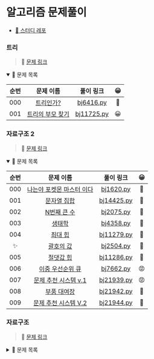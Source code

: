 # 알고리즘 문제풀이

- [🔗 스터디 레포](https://github.com/StudyPS)

### 트리

> 🔗 [문제 링크](https://github.com/tony9402/baekjoon/tree/main/algorithms/tree)  

<details open>

<summary>🔎 문제 목록</summary>

|순번|문제 이름|풀이 링크|😀|
|:--:|:--:|:--:|:--:|
|000|<a href="https://www.acmicpc.net/problem/6416" target="_blank">트리인가?</a>|<a href="https://github.com/StudyPS/pjt/blob/main/tree/bj6416.py" target="_blank">bj6416.py</a>|😤|
|001|<a href="https://www.acmicpc.net/problem/11725" target="_blank">트리의 부모 찾기</a>|<a href="https://github.com/StudyPS/pjt/blob/main/tree/bj11725.py" target="_blank">bj11725.py</a>|😀|
</details>

### 자료구조 2

> 🔗 [문제 링크](https://github.com/tony9402/baekjoon/tree/main/algorithms/data_structure2)  

<details open>

<summary>🔎 문제 목록</summary>

|순번|문제 이름|풀이 링크|😀|
|:--:|:--:|:--:|:--:|
|000|<a href="https://www.acmicpc.net/problem/1620" target="_blank">나는야 포켓몬 마스터 이다</a>|<a href="https://github.com/StudyPS/pjt/blob/main/data_structure_2/bj1620.py" target="_blank">bj1620.py</a>|🥱|
|001|<a href="https://www.acmicpc.net/problem/14425" target="_blank">문자열 집합</a>|<a href="https://github.com/StudyPS/pjt/blob/main/data_structure_2/bj14425.py" target="_blank">bj14425.py</a>|🥱|
|002|<a href="https://www.acmicpc.net/problem/2075" target="_blank">N번째 큰 수</a>|<a href="https://github.com/StudyPS/pjt/blob/main/data_structure_2/bj2075.py" target="_blank">bj2075.py</a>|🤔|
|003|<a href="https://www.acmicpc.net/problem/4358" target="_blank">생태학</a>|<a href="https://github.com/StudyPS/pjt/blob/main/data_structure_2/bj4358.py" target="_blank">bj4358.py</a>|😤|
|004|<a href="https://www.acmicpc.net/problem/11279" target="_blank">최대 힙</a>|<a href="https://github.com/StudyPS/pjt/blob/main/data_structure_2/bj11279.py" target="_blank">bj11279.py</a>|🥱|
|✨|<a href="https://www.acmicpc.net/problem/2504" target="_blank">괄호의 값</a>|<a href="https://github.com/StudyPS/pjt/blob/main/data_structure_2/bj2504.py" target="_blank">bj2504.py</a>|🥱|
|005|<a href="https://www.acmicpc.net/problem/11286" target="_blank">절댓값 힙</a>|<a href="https://github.com/StudyPS/pjt/blob/main/data_structure_2/bj11286.py" target="_blank">bj11286.py</a>|😤|
|006|<a href="https://www.acmicpc.net/problem/7662" target="_blank">이중 우선순위 큐</a>|<a href="https://github.com/StudyPS/pjt/blob/main/data_structure_2/bj7662.py" target="_blank">bj7662.py</a>|😡|
|007|<a href="https://www.acmicpc.net/problem/21939" target="_blank">문제 추천 시스템 v.1</a>|<a href="https://github.com/StudyPS/pjt/blob/main/data_structure_2/bj21939.py" target="_blank">bj21939.py</a>|😡|
|008|<a href="https://www.acmicpc.net/problem/21942" target="_blank">부품 대여장</a>|<a href="https://github.com/StudyPS/pjt/blob/main/data_structure_2/bj21942.py" target="_blank">bj21942.py</a>|😤|
|009|<a href="https://www.acmicpc.net/problem/21944" target="_blank">문제 추천 시스템 V.2</a>|<a href="https://github.com/StudyPS/pjt/blob/main/data_structure_2/bj21944.py" target="_blank">bj21944.py</a>|🤮|
</details>

### 자료구조 
> 🔗 [문제 링크](https://github.com/tony9402/baekjoon/tree/main/algorithms/data_structure)  

<details>

<summary>🔎 문제 목록</summary>


|순번|문제 이름|풀이 링크|
|:--:|:--:|:--:|
|000|<a href="https://www.acmicpc.net/problem/18258" target="_blank">큐 2</a>|<a href="https://github.com/StudyPS/pjt/blob/main/data_structure/bj18258.py" target="_blank">bj18258.py</a>|
|001|<a href="https://www.acmicpc.net/problem/10828" target="_blank">스택</a>|<a href="https://github.com/StudyPS/pjt/blob/main/data_structure/bj10828.py" target="_blank">bj10828.py</a>|
|002|<a href="https://www.acmicpc.net/problem/9012" target="_blank">괄호</a>|<a href="https://github.com/StudyPS/pjt/blob/main/data_structure/bj9012.py" target="_blank">bj9012.py</a>|
|003|<a href="https://www.acmicpc.net/problem/1158" target="_blank">요세푸스 문제</a>|<a href="https://github.com/StudyPS/pjt/blob/main/data_structure/bj1158.py" target="_blank">bj1158.py</a>|
|004|<a href="https://www.acmicpc.net/problem/2164" target="_blank">카드2</a>|<a href="https://github.com/StudyPS/pjt/blob/main/data_structure/bj2164.py" target="_blank">bj2164.py</a>|
|005|<a href="https://www.acmicpc.net/problem/10866" target="_blank">덱</a>|<a href="https://github.com/StudyPS/pjt/blob/main/data_structure/bj10866.py" target="_blank">bj10866.py</a>|
|006|<a href="https://www.acmicpc.net/problem/2346" target="_blank">풍선 터뜨리기</a>|<a href="https://github.com/StudyPS/pjt/blob/main/data_structure/bj2346.py" target="_blank">bj2346.py</a>|
|007|<a href="https://www.acmicpc.net/problem/1935" target="_blank">후위 표기식2</a>|<a href="https://github.com/StudyPS/pjt/blob/main/data_structure/bj1935.py" target="_blank">b1935.py</a>|
|008|<a href="https://www.acmicpc.net/problem/1966" target="_blank">프린터 큐|<a href="https://github.com/StudyPS/pjt/blob/main/data_structure/bj1935.py" target="_blank">b1966.py</a>|
|009|<a href="https://www.acmicpc.net/problem/1874" target="_blank">스택 수열</a>|<a href="https://github.com/StudyPS/pjt/blob/main/data_structure/bj1874.py" target="_blank">b1874.py</a>|

</details>



